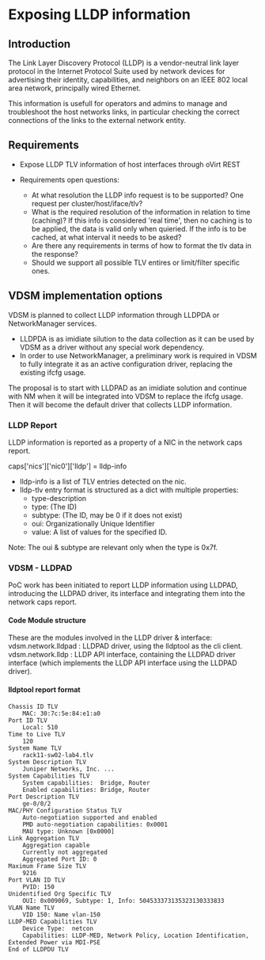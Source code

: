 # Exposing LLDP information

## Introduction
The Link Layer Discovery Protocol (LLDP) is a vendor-neutral link layer protocol in the Internet Protocol Suite used by network devices for advertising their identity, capabilities, and neighbors on an IEEE 802 local area network, principally wired Ethernet.

This information is usefull for operators and admins to manage and troubleshoot the host networks links, in particular checking the correct connections of the links to the external network entity.

## Requirements

- Expose LLDP TLV information of host interfaces through oVirt REST

- Requirements open questions:
  - At what resolution the LLDP info request is to be supported? One request per cluster/host/iface/tlv?
  - What is the required resolution of the information in relation to time (caching)? If this info is considered 'real time', then no caching is to be applied, the data is valid only when quieried. If the info is to be cached, at what interval it needs to be asked?
  - Are there any requirements in terms of how to format the tlv data in the response?
  - Should we support all possible TLV entires or limit/filter specific ones.

## VDSM implementation options

VDSM is planned to collect LLDP information through LLDPDA or NetworkManager services.
- LLDPDA is as imidiate silution to the data collection as it can be used by VDSM as a driver without any special work dependency.
- In order to use NetworkManager, a preliminary work is required in VDSM to fully integrate it as an active configuration driver, replacing the existing ifcfg usage.

The proposal is to start with LLDPAD as an imidiate solution and continue with NM when it will be integrated into VDSM to replace the ifcfg usage. Then it will become the default driver that collects LLDP information.

### LLDP Report

LLDP information is reported as a property of a NIC in the network caps report.

caps['nics']['nic0']['lldp'] = lldp-info

- lldp-info is a list of TLV entries detected on the nic.
- lldp-tlv entry format is structured as a dict with multiple properties:
  - type-description
  - type: (The ID)
  - subtype: (The ID, may be 0 if it does not exist)
  - oui: Organizationally Unique Identifier
  - value: A list of values for the specified ID. 
  
Note: The oui & subtype are relevant only when the type is 0x7f.

### VDSM - LLDPAD

PoC work has been initiated to report LLDP information using LLDPAD, introducing the LLDPAD driver, its interface and integrating them into the network caps report.

#### Code Module structure

These are the modules involved in the LLDP driver & interface:
vdsm.network.lldpad : LLDPAD driver, using the lldptool as the cli client.
vdsm.network.lldp : LLDP API interface, containing the LLDPAD driver interface (which implements the LLDP API interface using the LLDPAD driver).

#### lldptool report format
~~~~
Chassis ID TLV
	MAC: 30:7c:5e:84:e1:a0
Port ID TLV
	Local: 510
Time to Live TLV
	120
System Name TLV
	rack11-sw02-lab4.tlv
System Description TLV
	Juniper Networks, Inc. ...
System Capabilities TLV
	System capabilities:  Bridge, Router
	Enabled capabilities: Bridge, Router
Port Description TLV
	ge-0/0/2
MAC/PHY Configuration Status TLV
	Auto-negotiation supported and enabled
	PMD auto-negotiation capabilities: 0x0001
	MAU type: Unknown [0x0000]
Link Aggregation TLV
	Aggregation capable
	Currently not aggregated
	Aggregated Port ID: 0
Maximum Frame Size TLV
	9216
Port VLAN ID TLV
	PVID: 150
Unidentified Org Specific TLV
	OUI: 0x009069, Subtype: 1, Info: 504533373135323130333833
VLAN Name TLV
	VID 150: Name vlan-150
LLDP-MED Capabilities TLV
	Device Type:  netcon
	Capabilities: LLDP-MED, Network Policy, Location Identification, Extended Power via MDI-PSE
End of LLDPDU TLV
~~~~

